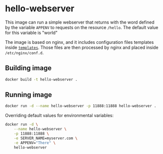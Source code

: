 # hello-webserver

This image can run a simple webserver that returns with the word defined by the variable `APPENV` to requests on the resource `/hello`.
The default value for this variable is "world"

The image is based on nginx, and it includes configuration files templates inside [`templates`](./templates). Those files are then processed by nginx and placed inside `/etc/nginx/conf.d`.

## Building image

```bash
docker build -t hello-webserver .
```

## Running image

```bash
docker run -d --name hello-webserver -p 11888:11888 hello-webserver .
```

Overriding default values for environmental variables:

```bash
docker run -d \
    --name hello-webserver \
    -p 11888:11888 \
    -e SERVER_NAME=myserver.com \
    -e APPENV="There" \
    hello-webserver
```
